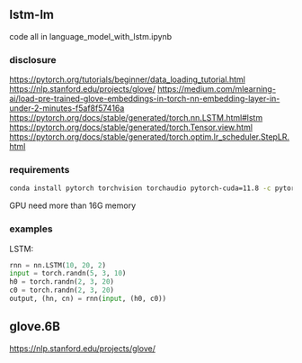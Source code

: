## lstm-lm

code all in language_model_with_lstm.ipynb

### disclosure
https://pytorch.org/tutorials/beginner/data_loading_tutorial.html
https://nlp.stanford.edu/projects/glove/
https://medium.com/mlearning-ai/load-pre-trained-glove-embeddings-in-torch-nn-embedding-layer-in-under-2-minutes-f5af8f57416a
https://pytorch.org/docs/stable/generated/torch.nn.LSTM.html#lstm
https://pytorch.org/docs/stable/generated/torch.Tensor.view.html
https://pytorch.org/docs/stable/generated/torch.optim.lr_scheduler.StepLR.html

### requirements
```bash
conda install pytorch torchvision torchaudio pytorch-cuda=11.8 -c pytorch -c nvidia
```
GPU need more than 16G memory

### examples
LSTM:  
```python
rnn = nn.LSTM(10, 20, 2)
input = torch.randn(5, 3, 10)
h0 = torch.randn(2, 3, 20)
c0 = torch.randn(2, 3, 20)
output, (hn, cn) = rnn(input, (h0, c0))
```

## glove.6B
https://nlp.stanford.edu/projects/glove/


    